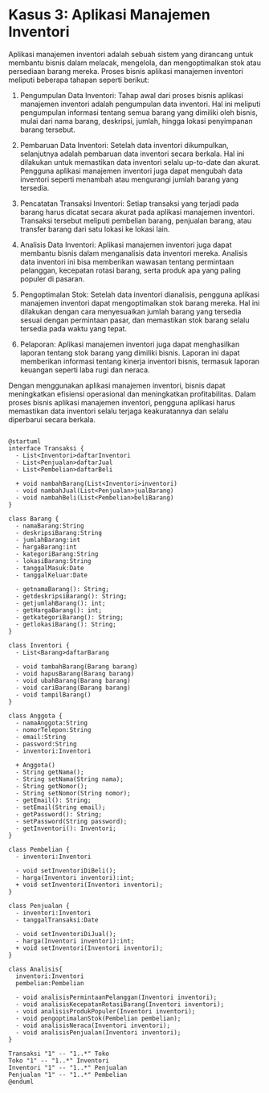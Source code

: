 # Kasus 3: Aplikasi Manajemen Inventori

Aplikasi manajemen inventori adalah sebuah sistem yang dirancang untuk membantu bisnis dalam melacak, mengelola, dan mengoptimalkan stok atau persediaan barang mereka. Proses bisnis aplikasi manajemen inventori meliputi beberapa tahapan seperti berikut:

1. Pengumpulan Data Inventori: Tahap awal dari proses bisnis aplikasi manajemen inventori adalah pengumpulan data inventori. Hal ini meliputi pengumpulan informasi tentang semua barang yang dimiliki oleh bisnis, mulai dari nama barang, deskripsi, jumlah, hingga lokasi penyimpanan barang tersebut.

2. Pembaruan Data Inventori: Setelah data inventori dikumpulkan, selanjutnya adalah pembaruan data inventori secara berkala. Hal ini dilakukan untuk memastikan data inventori selalu up-to-date dan akurat. Pengguna aplikasi manajemen inventori juga dapat mengubah data inventori seperti menambah atau mengurangi jumlah barang yang tersedia.

3. Pencatatan Transaksi Inventori: Setiap transaksi yang terjadi pada barang harus dicatat secara akurat pada aplikasi manajemen inventori. Transaksi tersebut meliputi pembelian barang, penjualan barang, atau transfer barang dari satu lokasi ke lokasi lain.

4. Analisis Data Inventori: Aplikasi manajemen inventori juga dapat membantu bisnis dalam menganalisis data inventori mereka. Analisis data inventori ini bisa memberikan wawasan tentang permintaan pelanggan, kecepatan rotasi barang, serta produk apa yang paling populer di pasaran.

5. Pengoptimalan Stok: Setelah data inventori dianalisis, pengguna aplikasi manajemen inventori dapat mengoptimalkan stok barang mereka. Hal ini dilakukan dengan cara menyesuaikan jumlah barang yang tersedia sesuai dengan permintaan pasar, dan memastikan stok barang selalu tersedia pada waktu yang tepat.

6. Pelaporan: Aplikasi manajemen inventori juga dapat menghasilkan laporan tentang stok barang yang dimiliki bisnis. Laporan ini dapat memberikan informasi tentang kinerja inventori bisnis, termasuk laporan keuangan seperti laba rugi dan neraca.

Dengan menggunakan aplikasi manajemen inventori, bisnis dapat meningkatkan efisiensi operasional dan meningkatkan profitabilitas. Dalam proses bisnis aplikasi manajemen inventori, pengguna aplikasi harus memastikan data inventori selalu terjaga keakuratannya dan selalu diperbarui secara berkala.

```plantuml

@startuml
interface Transaksi {
  - List<Inventori>daftarInventori
  - List<Penjualan>daftarJual
  - List<Pembelian>daftarBeli

  + void nambahBarang(List<Inventori>inventori)
  - void nambahJual(List<Penjualan>jualBarang)
  - void nambahBeli(List<Pembelian>beliBarang)
}

class Barang {
  - namaBarang:String
  - deskripsiBarang:String
  - jumlahBarang:int
  - hargaBarang:int
  - kategoriBarang:String
  - lokasiBarang:String
  - tanggalMasuk:Date
  - tanggalKeluar:Date

  - getnamaBarang(): String;
  - getdeskripsiBarang(): String;
  - getjumlahBarang(): int;
  - getHargaBarang(): int;
  - getkategoriBarang(): String;
  - getlokasiBarang(): String;
}

class Inventori {
  - List<Barang>daftarBarang

  - void tambahBarang(Barang barang)
  - void hapusBarang(Barang barang)
  - void ubahBarang(Barang barang)
  - void cariBarang(Barang barang)
  - void tampilBarang()
}

class Anggota {
  - namaAnggota:String
  - nomorTelepon:String
  - email:String
  - password:String
  - inventori:Inventori

  + Anggota()
  - String getNama();
  - String setNama(String nama);
  - String getNomor();
  - String setNomor(String nomor);
  - getEmail(): String;
  - setEmail(String email);
  - getPassword(): String;
  - setPassword(String password);
  - getInventori(): Inventori;
}

class Pembelian {
  - inventori:Inventori

  - void setInventoriDiBeli();
  - harga(Inventori inventori):int;
  + void setInventori(Inventori inventori);
}

class Penjualan {
  - inventori:Inventori
  - tanggalTransaksi:Date

  - void setInventoriDiJual();
  - harga(Inventori inventori):int;
  + void setInventori(Inventori inventori);
}

class Analisis{
  inventori:Inventori
  pembelian:Pembelian

  - void analisisPermintaanPelanggan(Inventori inventori);
  - void analisisKecepatanRotasiBarang(Inventori inventori);
  - void analisisProdukPopuler(Inventori inventori);
  - void pengoptimalanStok(Pembelian pembelian);
  - void analisisNeraca(Inventori inventori);
  - void analisisPenjualan(Inventori inventori);
}

Transaksi "1" -- "1..*" Toko
Toko "1" -- "1..*" Inventori
Inventori "1" -- "1..*" Penjualan
Penjualan "1" -- "1..*" Pembelian
@enduml
```

